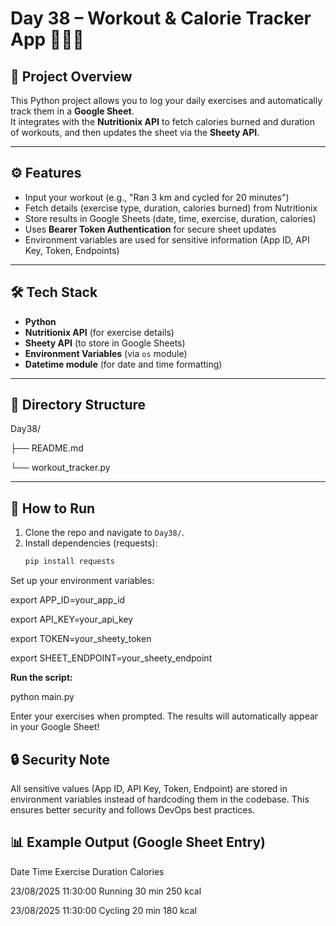 # Day 38 – Workout & Calorie Tracker App 🏋️‍♂️🔥

## 📌 Project Overview
This Python project allows you to log your daily exercises and automatically track them in a **Google Sheet**.  
It integrates with the **Nutritionix API** to fetch calories burned and duration of workouts, and then updates the sheet via the **Sheety API**.

---

## ⚙️ Features
- Input your workout (e.g., "Ran 3 km and cycled for 20 minutes")
- Fetch details (exercise type, duration, calories burned) from Nutritionix
- Store results in Google Sheets (date, time, exercise, duration, calories)
- Uses **Bearer Token Authentication** for secure sheet updates
- Environment variables are used for sensitive information (App ID, API Key, Token, Endpoints)

---

## 🛠️ Tech Stack
- **Python**
- **Nutritionix API** (for exercise details)
- **Sheety API** (to store in Google Sheets)
- **Environment Variables** (via `os` module)
- **Datetime module** (for date and time formatting)

---

## 📂 Directory Structure
Day38/

├── README.md

└── workout_tracker.py

---

## 🚀 How to Run
1. Clone the repo and navigate to `Day38/`.
2. Install dependencies (requests):
   ```bash
   pip install requests
Set up your environment variables:


export APP_ID=your_app_id

export API_KEY=your_api_key

export TOKEN=your_sheety_token

export SHEET_ENDPOINT=your_sheety_endpoint

**Run the script:**

python main.py

Enter your exercises when prompted. The results will automatically appear in your Google Sheet!

## 🔒 Security Note

All sensitive values (App ID, API Key, Token, Endpoint) are stored in environment variables instead of hardcoding them in the codebase. This ensures better security and follows DevOps best practices.

## 📊 Example Output (Google Sheet Entry)

Date	Time	Exercise	Duration	Calories

23/08/2025	11:30:00	Running	30 min	250 kcal

23/08/2025	11:30:00	Cycling	20 min	180 kcal

